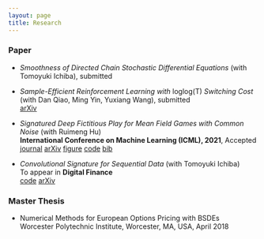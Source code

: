 ```yaml
---
layout: page
title: Research
---
```

### Paper
* *Smoothness of Directed Chain Stochastic Differential Equations* (with Tomoyuki Ichiba), submitted

* *Sample-Efficient Reinforcement Learning with* loglog(T) *Switching Cost* (with Dan Qiao, Ming Yin, Yuxiang Wang), submitted  
  [<span class="label label-grey">arXiv</span>](https://arxiv.org/abs/2202.06385)


* *Signatured Deep Fictitious Play for Mean Field Games with Common Noise* (with Ruimeng Hu)\
  **International Conference on Machine Learning (ICML), 2021**, Accepted  
  [<span class="label label-grey">journal</span>](http://proceedings.mlr.press/v139/min21a.html) 
  [<span class="label label-grey">arXiv</span>](https://arxiv.org/abs/2106.03272) 
  [<span class="label label-grey">figure</span>](SigDFP_icml.png) 
  [<span class="label label-grey">code</span>](https://github.com/mmin0/SigDFP) 
  [<span class="label label-grey">bib</span>](pmlr-v139-min21a.bib)
  
* *Convolutional Signature for Sequential Data* (with Tomoyuki Ichiba) \
  To appear in **Digital Finance**  
  [<span class="label label-grey">code</span>](https://github.com/mmin0/CNNSig)
  [<span class="label label-grey">arXiv</span>](https://arxiv.org/abs/2009.06719)


### Master Thesis
* Numerical Methods for European Options Pricing with BSDEs  
Worcester Polytechnic Institute, Worcester, MA, USA, April 2018 

